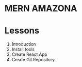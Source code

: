 # MERN AMAZONA


# Lessons
1. Introduction
2. Install tools
3. Create React App
4. Create Git Repository